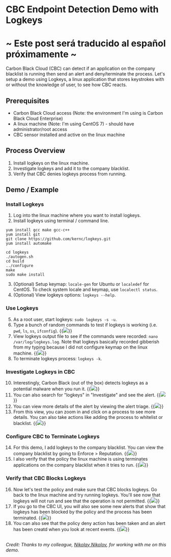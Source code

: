 # CBC Endpoint Detection Demo with Logkeys

# ~ Este post será traducido al español próximamente ~

Carbon Black Cloud (CBC) can detect if an application on the company blacklist is running then send an alert and deny/terminate the process. Let's setup a demo using Logkeys, a linux application that stores keystrokes with or without the knowledge of user, to see how CBC reacts. 

## Prerequisites
* Carbon Black Cloud access (Note: the environment I'm using is Carbon Black Cloud Enterprise)
* A linux machine (Note: I'm using CentOS 7) - should have administrator/root access
* CBC sensor installed and active on the linux machine

## Process Overview
1. Install logkeys on the linux machine. 
2. Investigate logkeys and add it to the company blacklist.
3. Verify that CBC denies logkeys process from running. 

## Demo / Example

### Install Logkeys
1. Log into the linux machine where you want to install logkeys.
2. Install logkeys using terminal / command line.
```
yum install gcc make gcc-c++
yum install git
git clone https://github.com/kernc/logkeys.git
yum install automake

cd logkeys
./autogen.sh
cd build
../configure
make
sudo make install
```
3. (Optional) Setup keymap: `locale-gen` for Ubuntu or `localedef` for CentOS. To check system locale and keymap, use `localectl status`.
4. (Optional) View logkeys options: `logkeys --help`.

### Use Logkeys
5. As a root user, start logkeys: `sudo logkeys -s -u`.
6. Type a bunch of random commands to test if logkeys is working (i.e. `pwd`, `ls`, `ss`, `ifconfig`).
{{<image src="step6.png" linked="true">}}
7. View logkeys output file to see if the commands were recorded: `nano /var/log/logkeys.log`. Note that logkeys basically recorded gibberish from my typing because I did not configure keymap on the linux machine. 
{{<image src="step7.png" linked="true">}}
8. To terminate logkeys process: `logkeys -k`.

### Investigate Logkeys in CBC
10. Interestingly, Carbon Black (out of the box) detects logkeys as a potential malware when you run it.
{{<image src="step10.png" linked="true">}}
11. You can also search for "logkeys" in "Investigate" and see the alert. 
{{<image src="step11.png" linked="true">}}
12. You can view more details of the alert by viewing the alert triage.
{{<image src="step12.png" linked="true">}}
13. From this view, you can zoom in and click on a process to see more details. You can also take actions like adding the process to whitelist or blacklist. 
{{<image src="step13.png" linked="true">}}

### Configure CBC to Terminate Logkeys
14. For this demo, I add logkeys to the company blacklist. You can view the company blacklist by going to Enforce > Reputation.
{{<image src="step14.png" linked="true">}}
15. I also verify that the policy the linux machine is using terminates applications on the company blacklist when it tries to run.
{{<image src="step15.png" linked="true">}}

### Verify that CBC Blocks Logkeys
16. Now let's test the policy and make sure that CBC blocks logkeys. Go back to the linux machine and try running logkeys. You'll see now that logkeys will not run and see that the operation is not permitted.
{{<image src="step16.png" linked="true">}}
17. If you go to the CBC UI, you will also see some new alerts that show that logkeys has been blocked by the policy and the process has been terminated.
{{<image src="step17.png" linked="true">}}
18. You can also see that the policy deny action has been taken and an alert has been creatd when you look at recent events.
{{<image src="step18.png" linked="true">}}

<br>
<i>Credit: Thanks to my colleague, <a href="https://www.linkedin.com/in/nikolay-nikolov-06617218/" target="_blank" rel="noopener noreferrer">Nikolay Nikolov</a>, for working with me on this demo.</i> 
